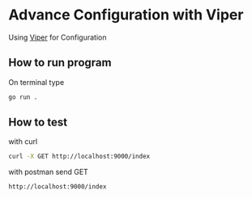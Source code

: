 # Advance Configuration with Viper

Using [Viper]("http://github.com/spf13/viper") for Configuration

## How to run program

On terminal type 
```sh
go run .
```

## How to test 

with curl

```sh
curl -X GET http://localhost:9000/index
```
with postman send GET


```
http://localhost:9000/index
```

